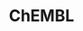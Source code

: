 ---
bigquery: https://console.cloud.google.com/bigquery?p=patents-public-data&d=ebi_chembl&page=dataset
citation: '"The ChEMBL database in 2017." Anna Gaulton, Anne Hersey, Michał Nowotka,
  A Patrícia Bento, Jon Chambers, David Mendez, Prudence Mutowo, Francis Atkinson,
  Louisa J Bellis, Elena Cibrián-Uhalte, Mark Davies, Nathan Dedman, Anneli Karlsson,
  María Paula Magariños, John P Overington, George Papadatos, Ines Smit, Andrew R
  Leach Nucleic acids Research (2017) 45 (Database Issue), D945-D954'
contributors: European Bioinformatics Institute
cost: None
description: ChEMBL Data is a manually curated database of small molecules used in
  drug discovery, including information about existing patented drugs.
documentation: 'schema: https://www.ebi.ac.uk/chembl/db_schema


  '
last_edit: 04/06/2022, 15:47:12
location: https://console.cloud.google.com/marketplace/product/google_patents_public_datasets/chembl
maintained_by: EMBL-EBI, an outstation of European Molecular Biology Laboratory
related_publications: '

  ChEMBL: towards direct deposition of bioassay data.


  Mendez D, Gaulton A, Bento AP, Chambers J, De Veij M, Félix E, Magariños MP, Mosquera
  JF, Mutowo P, Nowotka M, Gordillo-Marañón M, Hunter F, Junco L, Mugumbate G, Rodriguez-Lopez
  M, Atkinson F, Bosc N, Radoux CJ, Segura-Cabrera A, Hersey A, Leach AR.


  — Nucleic Acids Res. 2019; 47(D1):D930-D940. doi: 10.1093/nar/gky1075

  '
schema_fields:
- strength
- pathway_key
- ingredient
- assay_test_type
- uberon_id
- availability_type
- ass_cls_map_id
- pathway_id
- path
- cell_name
- domain_name
- ddd_id
- bao_id
- assay_source
- who_name
- type
- cell_source_tissue
- standard_inchi
- subgroup
- doc_type
- standard_flag
- as_id
- l2
- src_description
- version
- aspect
- relationship_type
- patent_expire_date
- protein_class_id
- level1_description
- acd_most_bpka
- l3
- usan_stem_definition
- warning_class
- relation
- comp_class_id
- trade_name
- acd_most_apka
- target_desc
- assay_subcellular_fraction
- mesh_id
- met_comment
- normal_range_min
- helm_notation
- ddd_units
- disease_efficacy
- log_id
- hrac_class_id
- doc_id
- standard_value
- natural_product
- cx_most_bpka
- level4
- canonical_smiles
- go_id
- predbind_id
- warning_year
- full_mwt
- homologue
- usan_stem_id
- chebi_par_id
- units
- accession
- bei
- alert_set_id
- aidx
- molregno
- standard_inchi_key
- mw_monoisotopic
- rtb
- assay_organism
- cx_logp
- psa
- smid
- short_name
- mc_organism
- cell_ontology_id
- withdrawn_flag
- component_type
- standard_upper_value
- standard_units
- qed_weighted
- drug_record_id
- related_tid
- rgid
- published_type
- site_name
- nda_type
- domain_description
- lle
- efo_id
- compd_id
- mc_target_accession
- src_compound_id
- cidx
- usan_year
- drug_product_flag
- level2_description
- frac_class_id
- polymer_flag
- warning_type
- cellosaurus_id
- level5
- upper_value
- targcomp_id
- selectivity_comment
- mutation
- sei
- enzyme_tid
- cell_source_tax_id
- patent_no
- organism
- assay_type
- substrate_record_id
- parent_id
- tid_fixed
- biocomp_id
- mol_atc_id
- relationship_desc
- sitecomp_id
- num_lipinski_ro5_violations
- end_position
- confidence
- parenteral
- src_assay_id
- result_flag
- isoform
- hba
- topical
- protein_class_desc
- creation_date
- activity_id
- assay_id
- mol_hrac_id
- definition
- mol_frac_id
- atc_code
- company
- delist_flag
- irac_class_id
- patent_use_code
- ad_type
- compsyn_id
- ref_id
- cl_lincs_id
- mechanism_comment
- volume
- mc_tax_id
- applicant_full_name
- max_phase_for_ind
- compound_key
- hba_lipinski
- action_type
- cell_source_organism
- first_page
- pchembl_value
- alert_name
- indication_class
- confidence_score
- oral
- prediction_method
- domain_id
- usan_substem
- class_level
- level3
- alogp
- l7
- assay_tax_id
- met_conversion
- ridx
- actsm_id
- mol_irac_id
- l1
- entity_type
- toid
- publication_number
- name
- caloha_id
- hrac_code
- warnref_id
- abstract
- smarts
- ddd_comment
- molfile
- synonyms
- therapeutic_flag
- set_name
- ref_type
- curated_by
- source_domain_id
- assay_param_id
- innovator_company
- withdrawn_reason
- data_validity_comment
- cx_most_apka
- warning_country
- std_act_id
- cell_id
- enzyme_name
- submission_date
- mec_id
- protein_class_synonym
- updated_on
- assay_class_id
- hbd_lipinski
- acd_logd
- downgraded
- usan_stem
- text_value
- cpd_str_alert_id
- job_id
- res_stem_id
- standard_relation
- parameter_type
- status
- black_box_warning
- molecule_type
- chirality
- level4_description
- aromatic_rings
- stem
- who_extra
- active_ingredient
- indref_id
- cell_description
- species_group_flag
- drug_substance_flag
- target_mapping
- assay_category
- db_source
- direct_interaction
- warning_description
- annotation
- entity_id
- assay_cell_type
- db_version
- molsyn_id
- alert_id
- assay_strain
- activity_count
- relationship
- comp_go_id
- published_relation
- formulation_id
- l6
- record_id
- doi
- warning_id
- withdrawn_year
- mechanism_of_action
- first_approval
- le
- binding_site_comment
- priority
- published_value
- src_short_name
- activity_comment
- molecular_species
- ddd_value
- metref_id
- ref_url
- country
- mw_freebase
- src_id
- mesh_heading
- normal_range_max
- cx_logd
- chembl_id
- site_residues
- orig_description
- parent_type
- parent_go_id
- source
- sequence
- sequence_md5sum
- journal
- structure_type
- l5
- domain_type
- product_id
- uo_units
- tissue_id
- bao_format
- pubmed_id
- idx
- start_position
- l8
- mecref_id
- prodrug
- tax_id
- approval_date
- potential_duplicate
- assay_desc
- ro3_pass
- standard_type
- bao_endpoint
- research_stem
- efo_term
- hbd
- frac_code
- site_id
- class_type
- mc_target_type
- first_in_class
- acd_logp
- published_units
- updated_by
- parent_molregno
- metabolite_record_id
- major_class
- value
- stat
- component_synonym
- level1
- label
- num_ro5_violations
- irac_code
- full_molformula
- route
- patent_id
- standard_text_value
- component_id
- syn_type
- stem_class
- l4
- oc_id
- target_type
- last_active
- assay_tissue
- level2
- num_alerts
- clo_id
- curation_comment
- tid
- prod_pat_id
- dosed_ingredient
- max_phase
- issue
- active_molregno
- protclasssyn_id
- bto_id
- pref_name
- co_stem_id
- comments
- last_page
- description
- authors
- withdrawn_class
- mc_target_name
- met_id
- year
- drugind_id
- previous_company
- compound_name
- title
- variant_id
- level3_description
- heavy_atoms
- dosage_form
- targrel_id
- tbl
- qudt_units
- parameter_value
- inorganic_flag
- molecular_mechanism
- ap_id
- ddd_admr
- withdrawn_country
shortname: chembl
tags:
- biotechnology
- health
- chemical
- bioinformatics
- medical
terms_of_use: CC BY-SA 3.0
title: ChEMBL
uuid: e232a192-965c-4ec9-904c-155b6dfe56c5
---